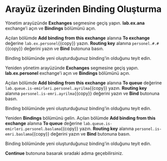 # Arayüz üzerinden Binding Oluşturma

Yönetim arayüzünde **Exchanges** segmesine geçiş yapın. **lab.ex.ana** exchange'i açın ve **Bindings** bölümünü açın.

Açılan bölümde **Add binding from this exchange** alanına **To exchange** değerine `lab.ex.personel`{{copy}} yazın. **Routing key** alanına `personel.#.#`{{copy}} değerini yazın ve **Bind** butonuna basın.

Binding bölümünde yeni oluşturduğunuz binding'in olduğunu teyit edin.

Yeniden yönetim arayüzünde **Exchanges** segmesine geçiş yapın. **lab.ex.personel** exchange'i açın ve **Bindings** bölümünü açın.

Açılan bölümde **Add binding from this exchange** alanına **To queue** değerine `lab.queue.is-emirleri.personel.ayrilma`{{copy}} yazın. **Routing key** alanına `personel.is-emri.ayrilma`{{copy}} değerini yazın ve **Bind** butonuna basın.

Binding bölümünde yeni oluşturduğunuz binding'in olduğunu teyit edin.

Yeniden **Bindings** bölümünü gelin. Açılan bölümde **Add binding from this exchange** alanına **To queue** değerine `lab.queue.is-emirleri.personel.baslama`{{copy}} yazın. **Routing key** alanına `personel.is-emri.baslama`{{copy}} değerini yazın ve **Bind** butonuna basın.

Binding bölümünde yeni oluşturduğunuz binding'in olduğunu teyit edin.

**Continue** butonuna basarak sıradaki adıma geçebilirsiniz.
